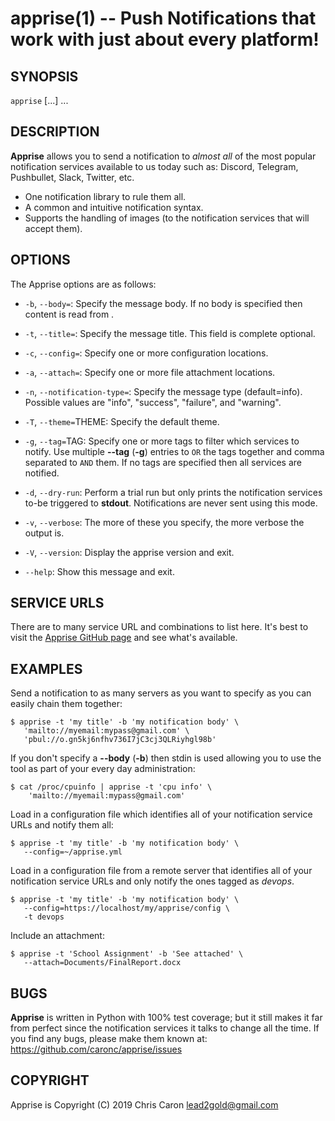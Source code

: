 apprise(1) -- Push Notifications that work with just about every platform!
==========================================================================

## SYNOPSIS

`apprise` [<options>...] <service-url>...<br>

## DESCRIPTION

**Apprise** allows you to send a notification to _almost all_ of the most
popular notification services available to us today such as: Discord,
Telegram, Pushbullet, Slack, Twitter, etc.

  * One notification library to rule them all.
  * A common and intuitive notification syntax.
  * Supports the handling of images (to the notification services that will
    accept them).

## OPTIONS

The Apprise options are as follows:

  * `-b`, `--body=`<TEXT>:
    Specify the message body. If no body is specified then content is read from
    <stdin>.

  * `-t`, `--title=`<TEXT>:
    Specify the message title. This field is complete optional.

  * `-c`, `--config=`<CONFIG-URL>:
    Specify one or more configuration locations.

  * `-a`, `--attach=`<ATTACH-URL>:
    Specify one or more file attachment locations.

  * `-n`, `--notification-type=`<TYPE>:
    Specify the message type (default=info). Possible values are "info",
    "success", "failure", and "warning".

  * `-T`, `--theme=`THEME:
    Specify the default theme.

  * `-g`, `--tag=`TAG:
    Specify one or more tags to filter which services to notify. Use multiple
    **--tag** (**-g**) entries to `OR` the tags together and comma separated
    to `AND` them. If no tags are specified then all services are notified.

  * `-d`, `--dry-run`:
    Perform a trial run but only prints the notification services to-be
    triggered to **stdout**. Notifications are never sent using this mode.

  * `-v`, `--verbose`:
    The more of these you specify, the more verbose the output is.

  * `-V`, `--version`:
    Display the apprise version and exit.

  * `--help`:
    Show this message and exit.

## SERVICE URLS

There are to many service URL and combinations to list here. It's best to
visit the [Apprise GitHub page][serviceurls] and see what's available.

[serviceurls]: https://github.com/caronc/apprise

## EXAMPLES

Send a notification to as many servers as you want to specify as you can
easily chain them together:

    $ apprise -t 'my title' -b 'my notification body' \
       'mailto://myemail:mypass@gmail.com' \
       'pbul://o.gn5kj6nfhv736I7jC3cj3QLRiyhgl98b'

If you don't specify a **--body** (**-b**) then stdin is used allowing you to
use the tool as part of your every day administration:

    $ cat /proc/cpuinfo | apprise -t 'cpu info' \
        'mailto://myemail:mypass@gmail.com'

Load in a configuration file which identifies all of your notification service
URLs and notify them all:

    $ apprise -t 'my title' -b 'my notification body' \
       --config=~/apprise.yml

Load in a configuration file from a remote server that identifies all of your
notification service URLs and only notify the ones tagged as _devops_.

    $ apprise -t 'my title' -b 'my notification body' \
       --config=https://localhost/my/apprise/config \
       -t devops

Include an attachment:

    $ apprise -t 'School Assignment' -b 'See attached' \
       --attach=Documents/FinalReport.docx

## BUGS

**Apprise** is written in Python with 100% test coverage; but it still makes
it far from perfect since the notification services it talks to change
all the time. If you find any bugs, please make them known at:
<https://github.com/caronc/apprise/issues>

## COPYRIGHT

Apprise is Copyright (C) 2019 Chris Caron <lead2gold@gmail.com>
